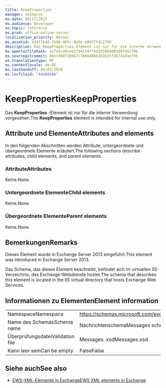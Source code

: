 ```yaml
---
title: KeepProperties
manager: sethgros
ms.date: 09/17/2015
ms.audience: Developer
ms.topic: reference
ms.prod: office-online-server
localization_priority: Normal
ms.assetid: 433f1bdd-2b96-465c-8e9e-e8427fdc2796
description: Das KeepProperties-Element ist nur für die interne Verwendung vorgesehen.
ms.openlocfilehash: a27e3ca9ced1f941f47f441b5089d02d9fd41f9b
ms.sourcegitcommit: 88ec988f2bb67c1866d06b361615f3674a24e795
ms.translationtype: MT
ms.contentlocale: de-DE
ms.lasthandoff: 06/03/2020
ms.locfileid: "44468586"
---
```

# <a name="keepproperties"></a><span data-ttu-id="32bff-103">KeepProperties</span><span class="sxs-lookup"><span data-stu-id="32bff-103">KeepProperties</span></span>

<span data-ttu-id="32bff-104">Das **KeepProperties** -Element ist nur für die interne Verwendung vorgesehen.</span><span class="sxs-lookup"><span data-stu-id="32bff-104">The **KeepProperties** element is intended for internal use only.</span></span> 

## <a name="attributes-and-elements"></a><span data-ttu-id="32bff-105">Attribute und Elemente</span><span class="sxs-lookup"><span data-stu-id="32bff-105">Attributes and elements</span></span>

<span data-ttu-id="32bff-106">In den folgenden Abschnitten werden Attribute, untergeordnete und übergeordnete Elemente erläutert.</span><span class="sxs-lookup"><span data-stu-id="32bff-106">The following sections describe attributes, child elements, and parent elements.</span></span>
  
### <a name="attributes"></a><span data-ttu-id="32bff-107">Attribute</span><span class="sxs-lookup"><span data-stu-id="32bff-107">Attributes</span></span>

<span data-ttu-id="32bff-108">Keine.</span><span class="sxs-lookup"><span data-stu-id="32bff-108">None.</span></span>
  
### <a name="child-elements"></a><span data-ttu-id="32bff-109">Untergeordnete Elemente</span><span class="sxs-lookup"><span data-stu-id="32bff-109">Child elements</span></span>

<span data-ttu-id="32bff-110">Keine.</span><span class="sxs-lookup"><span data-stu-id="32bff-110">None.</span></span>
  
### <a name="parent-elements"></a><span data-ttu-id="32bff-111">Übergeordnete Elemente</span><span class="sxs-lookup"><span data-stu-id="32bff-111">Parent elements</span></span>

<span data-ttu-id="32bff-112">Keine.</span><span class="sxs-lookup"><span data-stu-id="32bff-112">None.</span></span>
  
## <a name="remarks"></a><span data-ttu-id="32bff-113">Bemerkungen</span><span class="sxs-lookup"><span data-stu-id="32bff-113">Remarks</span></span>

<span data-ttu-id="32bff-114">Dieses Element wurde in Exchange Server 2013 eingeführt.</span><span class="sxs-lookup"><span data-stu-id="32bff-114">This element was introduced in Exchange Server 2013.</span></span>
  
<span data-ttu-id="32bff-115">Das Schema, das dieses Element beschreibt, befindet sich im virtuellen IIS-Verzeichnis, das Exchange-Webdienste hostet.</span><span class="sxs-lookup"><span data-stu-id="32bff-115">The schema that describes this element is located in the IIS virtual directory that hosts Exchange Web Services.</span></span>
  
## <a name="element-information"></a><span data-ttu-id="32bff-116">Informationen zu Elementen</span><span class="sxs-lookup"><span data-stu-id="32bff-116">Element information</span></span>

|||
|:-----|:-----|
|<span data-ttu-id="32bff-117">Namespace</span><span class="sxs-lookup"><span data-stu-id="32bff-117">Namespace</span></span>  <br/> |https://schemas.microsoft.com/exchange/services/2006/messages  <br/> |
|<span data-ttu-id="32bff-118">Name des Schemas</span><span class="sxs-lookup"><span data-stu-id="32bff-118">Schema name</span></span>  <br/> |<span data-ttu-id="32bff-119">Nachrichtenschema</span><span class="sxs-lookup"><span data-stu-id="32bff-119">Messages schema</span></span>  <br/> |
|<span data-ttu-id="32bff-120">Überprüfungsdatei</span><span class="sxs-lookup"><span data-stu-id="32bff-120">Validation file</span></span>  <br/> |<span data-ttu-id="32bff-121">Messages. xsd</span><span class="sxs-lookup"><span data-stu-id="32bff-121">Messages.xsd</span></span>  <br/> |
|<span data-ttu-id="32bff-122">Kann leer sein</span><span class="sxs-lookup"><span data-stu-id="32bff-122">Can be empty</span></span>  <br/> |<span data-ttu-id="32bff-123">False</span><span class="sxs-lookup"><span data-stu-id="32bff-123">False</span></span>  <br/> |
   
## <a name="see-also"></a><span data-ttu-id="32bff-124">Siehe auch</span><span class="sxs-lookup"><span data-stu-id="32bff-124">See also</span></span>



- [<span data-ttu-id="32bff-125">EWS-XML-Elemente in Exchange</span><span class="sxs-lookup"><span data-stu-id="32bff-125">EWS XML elements in Exchange</span></span>](ews-xml-elements-in-exchange.md)


